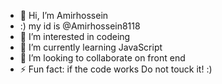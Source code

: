 - 👋 Hi, I’m Amirhossein
- :) my id is @Amirhossein8118
- 👀 I’m interested in codeing
- 🌱 I’m currently learning JavaScript
- 💞️ I’m looking to collaborate on front end
- ⚡ Fun fact: if the code works Do not touck it! :)

<!---
Amirhossein8118/Amirhossein8118 is a ✨ special ✨ repository because its `README.md` (this file) appears on your GitHub profile.
You can click the Preview link to take a look at your changes.
--->
